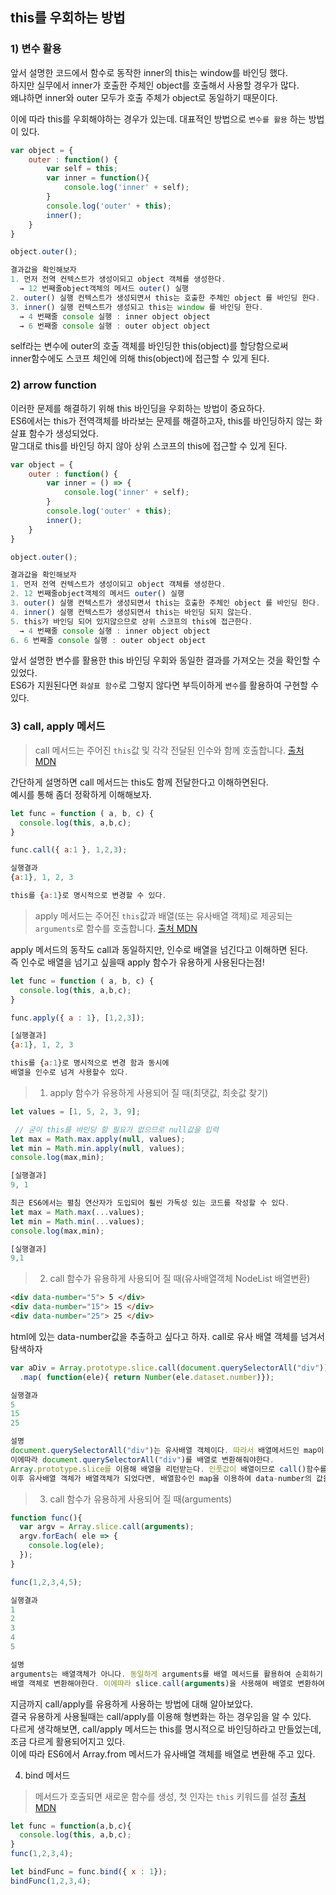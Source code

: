 
## this를 우회하는 방법

### 1) 변수 활용

앞서 설명한 코드에서 함수로 동작한 inner의 this는 window를 바인딩 했다.   
하지만 실무에서 inner가 호출한 주체인 object를 호출해서 사용할 경우가 많다.  
왜냐하면 inner와 outer 모두가 호출 주체가 object로 동일하기 때문이다.  

이에 따라 this를 우회해야하는 경우가 있는데. 대표적인 방법으로 `변수를 활용` 하는 방법이 있다.  

```javascript 
var object = {
    outer : function() {
        var self = this;
        var inner = function(){
            console.log('inner' + self);
        }
        console.log('outer' + this);
        inner();
    }
}

object.outer();

결과값을 확인해보자 
1. 먼저 전역 컨텍스트가 생성이되고 object 객체를 생성한다. 
  → 12 번째줄object객체의 메서드 outer() 실행 
2. outer() 실행 컨텍스트가 생성되면서 this는 호출한 주체인 object 를 바인딩 한다.
3. inner() 실행 컨텍스트가 생성되고 this는 window 를 바인딩 한다.  
  → 4 번째줄 console 실행 : inner object object
  → 6 번째줄 console 실행 : outer object object
```

self라는 변수에 outer의 호출 객체를 바인딩한 this(object)를 할당함으로써   
inner함수에도 스코프 체인에 의해 this(object)에 접근할 수 있게 된다.  

### 2) arrow function

이러한 문제를 해결하기 위해 this 바인딩을 우회하는 방법이 중요하다.  
ES6에서는 this가 전역객체를 바라보는 문제를 해결하고자, this를 바인딩하지 않는 화살표 함수가 생성되었다.  
말그대로 this를 바인딩 하지 않아 상위 스코프의 this에 접근할 수 있게 된다.  

```javascript 
var object = {
    outer : function() {
        var inner = () => {
            console.log('inner' + self);
        }
        console.log('outer' + this);
        inner();
    }
}

object.outer();

결과값을 확인해보자 
1. 먼저 전역 컨텍스트가 생성이되고 object 객체를 생성한다. 
2. 12 번째줄object객체의 메서드 outer() 실행 
3. outer() 실행 컨텍스트가 생성되면서 this는 호출한 주체인 object 를 바인딩 한다.
4. inner() 실행 컨텍스트가 생성되면서 this는 바인딩 되지 않는다.  
5. this가 바인딩 되어 있지않으므로 상위 스코프의 this에 접근한다.
  → 4 번째줄 console 실행 : inner object object
6. 6 번째줄 console 실행 : outer object object
```

앞서 설명한 변수를 활용한 this 바인딩 우회와 동일한 결과를 가져오는 것을 확인할 수 있었다.  
ES6가 지원된다면 `화살표 함수`로 그렇지 않다면 부득이하게 `변수`를 활용하여 구현할 수 있다.  

### 3) call, apply 메서드 

> call 메서드는 주어진 `this`값 및 각각 전달된 인수와 함께 호출합니다. [출처 MDN](https://developer.mozilla.org/ko/docs/Web/JavaScript/Reference/Global_Objects/Function/call)

간단하게 설명하면 call 메서드는 this도 함께 전달한다고 이해하면된다.  
예시를 통해 좀더 정확하게 이해해보자.  

```javascript
let func = function ( a, b, c) {
  console.log(this, a,b,c);
}

func.call({ a:1 }, 1,2,3);

실행결과 
{a:1}, 1, 2, 3

this를 {a:1}로 명시적으로 변경할 수 있다.
```

> apply 메서드는 주어진 `this`값과 배열(또는 유사배열 객체)로 제공되는 `arguments`로 함수를 호출합니다. [출처 MDN](https://developer.mozilla.org/ko/docs/Web/JavaScript/Reference/Global_Objects/Function/apply)

apply 메서드의 동작도 call과 동일하지만, 인수로 배열을 넘긴다고 이해하면 된다.  
즉 인수로 배열을 넘기고 싶을때 apply 함수가 유용하게 사용된다는점!  

```javascript
let func = function ( a, b, c) {
  console.log(this, a,b,c);
}

func.apply({ a : 1}, [1,2,3]);

[실행결과] 
{a:1}, 1, 2, 3

this를 {a:1}로 명시적으로 변경 함과 동시에
배열을 인수로 넘겨 사용할수 있다. 
```
>  1) apply 함수가 유용하게 사용되어 질 때(최댓값, 최솟값 찾기)

```javascript
let values = [1, 5, 2, 3, 9];

 // 굳이 this를 바인딩 할 필요가 없으므로 null값을 입력
let max = Math.max.apply(null, values);
let min = Math.min.apply(null, values);
console.log(max,min);

[실행결과]
9, 1

최근 ES6에서는 펼침 연산자가 도입되어 훨씬 가독성 있는 코드를 작성할 수 있다.
let max = Math.max(...values);
let min = Math.min(...values);
console.log(max,min);

[실행결과]
9,1
```

> 2) call 함수가 유용하게 사용되어 질 때(유사배열객체 NodeList 배열변환)

```html
<div data-number="5"> 5 </div>
<div data-number="15"> 15 </div>
<div data-number="25"> 25 </div>
```

html에 있는 data-number값을 추출하고 싶다고 하자.
call로 유사 배열 객체를 넘겨서 탐색하자 

```javascript
var aDiv = Array.prototype.slice.call(document.querySelectorAll("div")) // 배열로 변환 
  .map( function(ele){ return Number(ele.dataset.number)});

실행결과 
5
15
25

설명
document.querySelectorAll("div")는 유사배열 객체이다. 따라서 배열메서드인 map이 동작하지 않는다.
이에따라 document.querySelectorAll("div")를 배열로 변환해줘야한다.  
Array.prototype.slice를 이용해 배열을 리턴받는다. 인풋값이 배열이므로 call()함수를 사용하여 넘겨준다. 
이후 유사배열 객체가 배열객체가 되었다면, 배열함수인 map을 이용하여 data-number의 값을 가져올수 있게 된다.
```

> 3) call 함수가 유용하게 사용되어 질 때(arguments)
```javascript
function func(){
  var argv = Array.slice.call(arguments);
  argv.forEach( ele => {
    console.log(ele);
  }); 
}

func(1,2,3,4,5);

실행결과 
1
2
3
4
5

설명 
arguments는 배열객체가 아니다. 동일하게 arguments를 배열 메서드를 활용하여 순회하기 위해서는 
배열 객체로 변환해야한다. 이에따라 slice.call(arguments)을 사용해여 배열로 변환하여, forEach를 사용해 순회가 가능하다.  
```

지금까지 call/apply를 유용하게 사용하는 방법에 대해 알아보았다.  
결국 유용하게 사용될때는 call/apply를 이용해 형변화는 하는 경우임을 알 수 있다.  
다르게 생각해보면, call/apply 메서드는 this를 명시적으로 바인딩하라고 만들었는데, 조금 다르게 활용되어지고 있다.  
이에 따라 ES6에서 Array.from 메서드가 유사배열 객체를 배열로 변환해 주고 있다.  

4) bind 메서드  

> 메서드가 호출되면 새로운 함수를 생성, 첫 인자는 `this` 키워드를 설정 [출처 MDN](https://developer.mozilla.org/ko/docs/Web/JavaScript/Reference/Global_Objects/Function/bind)

```javascript
let func = function(a,b,c){
  console.log(this, a,b,c);
}
func(1,2,3,4);

let bindFunc = func.bind({ x : 1});
bindFunc(1,2,3,4);
```


